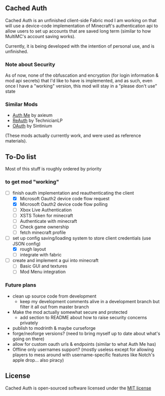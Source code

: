 ## Cached Auth
Cached Auth is an unfinished client-side Fabric mod I am working on that will use a device-code implementation of Minecraft's authentication api to allow users to set up accounts that are saved long term (similar to how MultiMC's account saving works).

Currently, it is being developed with the intention of personal use, and is unfinished.

### Note about Security
As of now, none of the obfuscation and encryption (for login information & mod api secrets) that I'd like to have is implemented, and as such, even once I have a "working" version, this mod will stay in a "please don't use" state
### Similar Mods
- [Auth Me][authme_mod] by axieum
- [ReAuth][reauth_mod] by TechnicianLP
- [OAuth][oauth_mod] by Sintinium

(These mods actually currently work, and were used as reference materials).


## To-Do list
Most of this stuff is roughly ordered by priority

### to get mod "working"
- [ ] finish oauth implementation and reauthenticating the client
  - [x] Microsoft Oauth2 device code flow request
  - [x] Microsoft Oauth2 device code flow polling
  - [ ] Xbox Live Authentication
  - [ ] XSTS Token for minecraft
  - [ ] Authenticate with minecraft
  - [ ] Check game ownership
  - [ ] fetch minecraft profile
- [ ] set up config saving/loading system to store client credentials (use JSON config)
  - [x] rough layout
  - [ ] integrate with fabric
- [ ] create and implement a gui into minecraft
  - [ ] Basic GUI and textures
  - [ ] Mod Menu integration

### Future plans
- clean up source code from development
  - keep my development comments alive in a development branch but filter it all out from master branch
- Make the mod actually somewhat secure and protected
  - add section to README about how to raise security concerns privately
- publish to modrinth & maybe curseforge
- forge/neoforge versions? (need to bring myself up to date about what's going on there)
- allow for custom oauth urls & endpoints (similar to what Auth Me has)
- Offline only usernames support? (mostly useless except for allowing players to mess around with username-specific features like Notch's apple drop... also piracy) 

## License
Cached Auth is open-sourced software licensed under the [MIT license][license]

[authme_mod]: https://github.com/axieum/authme
[license]: LICENSE
[oauth_mod]: https://github.com/Sintinium/oauth
[reauth_mod]: https://github.com/TechnicianLP/ReAuth
<!---Yes, I used Auth Me's readme as my primary reference material when writing my readme... nothing was directly copy-pasted (beyond links) but the general outline & some syntax was re-used and adjusted for my own use--->